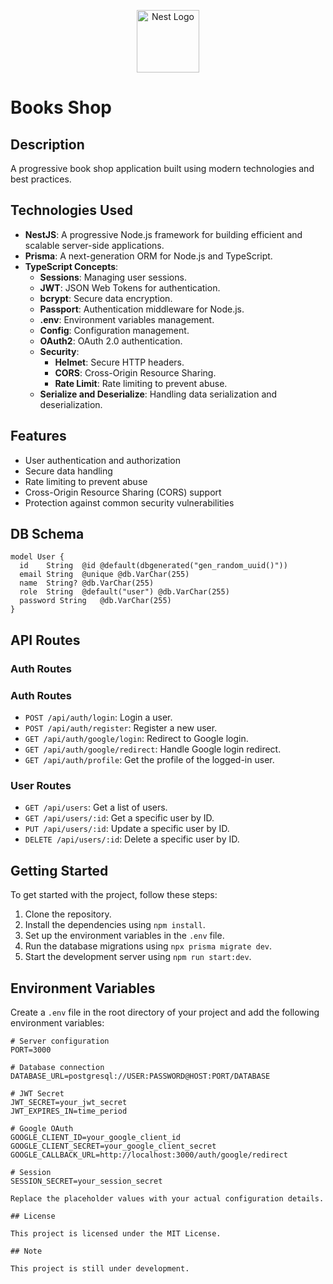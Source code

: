 <p align="center">
  <a href="http://nestjs.com/" target="_blank"><img src="https://nestjs.com/img/logo-small.svg" width="100" alt="Nest Logo" /></a>
</p>

# Books Shop

## Description

A progressive book shop application built using modern technologies and best practices.

## Technologies Used

- **NestJS**: A progressive Node.js framework for building efficient and scalable server-side applications.
- **Prisma**: A next-generation ORM for Node.js and TypeScript.
- **TypeScript Concepts**:
  - **Sessions**: Managing user sessions.
  - **JWT**: JSON Web Tokens for authentication.
  - **bcrypt**: Secure data encryption.
  - **Passport**: Authentication middleware for Node.js.
  - **.env**: Environment variables management.
  - **Config**: Configuration management.
  - **OAuth2**: OAuth 2.0 authentication.
  - **Security**:
    - **Helmet**: Secure HTTP headers.
    - **CORS**: Cross-Origin Resource Sharing.
    - **Rate Limit**: Rate limiting to prevent abuse.
  - **Serialize and Deserialize**: Handling data serialization and deserialization.

## Features

- User authentication and authorization
- Secure data handling
- Rate limiting to prevent abuse
- Cross-Origin Resource Sharing (CORS) support
- Protection against common security vulnerabilities

## DB Schema
```prisma
model User {
  id    String  @id @default(dbgenerated("gen_random_uuid()"))
  email String  @unique @db.VarChar(255)
  name  String? @db.VarChar(255)
  role  String  @default("user") @db.VarChar(255)
  password String   @db.VarChar(255)    
}
```

## API Routes

### Auth Routes

### Auth Routes

- `POST /api/auth/login`: Login a user.
- `POST /api/auth/register`: Register a new user.
- `GET /api/auth/google/login`: Redirect to Google login.
- `GET /api/auth/google/redirect`: Handle Google login redirect.
- `GET /api/auth/profile`: Get the profile of the logged-in user.

### User Routes

- `GET /api/users`: Get a list of users.
- `GET /api/users/:id`: Get a specific user by ID.
- `PUT /api/users/:id`: Update a specific user by ID.
- `DELETE /api/users/:id`: Delete a specific user by ID.

## Getting Started

To get started with the project, follow these steps:

1. Clone the repository.
2. Install the dependencies using `npm install`.
3. Set up the environment variables in the `.env` file.
4. Run the database migrations using `npx prisma migrate dev`.
5. Start the development server using `npm run start:dev`.


## Environment Variables

Create a `.env` file in the root directory of your project and add the following environment variables:

```plaintext
# Server configuration
PORT=3000

# Database connection
DATABASE_URL=postgresql://USER:PASSWORD@HOST:PORT/DATABASE

# JWT Secret
JWT_SECRET=your_jwt_secret
JWT_EXPIRES_IN=time_period

# Google OAuth
GOOGLE_CLIENT_ID=your_google_client_id
GOOGLE_CLIENT_SECRET=your_google_client_secret
GOOGLE_CALLBACK_URL=http://localhost:3000/auth/google/redirect

# Session
SESSION_SECRET=your_session_secret

Replace the placeholder values with your actual configuration details.

## License

This project is licensed under the MIT License.

## Note

This project is still under development.
